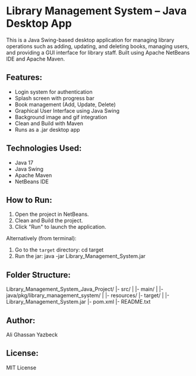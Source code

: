 Library Management System – Java Desktop App
============================================

This is a Java Swing-based desktop application for managing library operations
such as adding, updating, and deleting books, managing users, and providing a GUI
interface for library staff. Built using Apache NetBeans IDE and Apache Maven.

Features:
---------
- Login system for authentication
- Splash screen with progress bar
- Book management (Add, Update, Delete)
- Graphical User Interface using Java Swing
- Background image and gif integration
- Clean and Build with Maven
- Runs as a .jar desktop app

Technologies Used:
------------------
- Java 17
- Java Swing
- Apache Maven
- NetBeans IDE

How to Run:
-----------
1. Open the project in NetBeans.
2. Clean and Build the project.
3. Click "Run" to launch the application.

Alternatively (from terminal):
1. Go to the `target` directory:
   cd target
2. Run the jar:
   java -jar Library_Management_System.jar

Folder Structure:
-----------------
Library_Management_System_Java_Project/
|- src/
|  |- main/
|     |- java/pkg/library_management_system/
|     |- resources/
|- target/
|  |- Library_Management_System.jar
|- pom.xml
|- README.txt

Author:
-------
Ali Ghassan Yazbeck

License:
--------
MIT License

